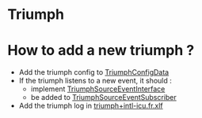 # Triumph

# How to add a new triumph ?

- Add the triumph config to [TriumphConfigData](./ConfigData/TriumphConfigData.php)
- If the triumph listens to a new event, it should :
    - implement [TriumphSourceEventInterface](./Event/TriumphSourceEventInterface.php)
    - be added to [TriumphSourceEventSubscriber](./Listener/TriumphSourceEventSubscriber.php)
- Add the triumph log in [triumph+intl-icu.fr.xlf](./translations/fr/triumph+intl-icu.fr.xlf)

